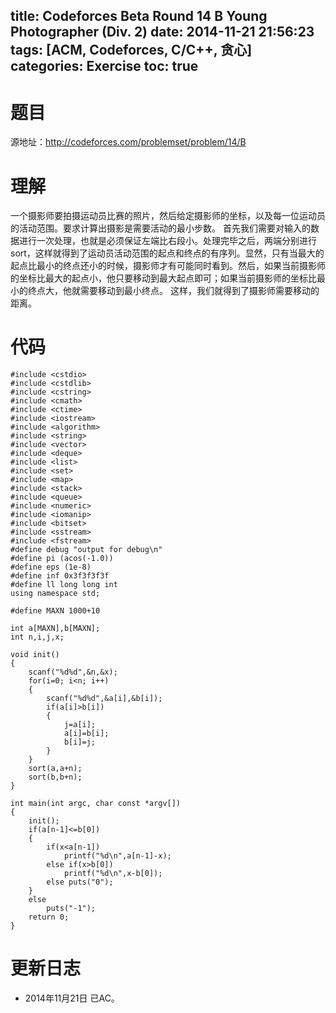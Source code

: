 title: Codeforces Beta Round 14 B Young Photographer (Div. 2)
date: 2014-11-21 21:56:23
tags: [ACM, Codeforces, C/C++, 贪心]
categories: Exercise
toc: true
---
# 题目	
源地址：http://codeforces.com/problemset/problem/14/B

# 理解
一个摄影师要拍摄运动员比赛的照片，然后给定摄影师的坐标，以及每一位运动员的活动范围。要求计算出摄影是需要活动的最小步数。
首先我们需要对输入的数据进行一次处理，也就是必须保证左端比右段小。处理完毕之后，两端分别进行sort，这样就得到了运动员活动范围的起点和终点的有序列。显然，只有当最大的起点比最小的终点还小的时候，摄影师才有可能同时看到。然后，如果当前摄影师的坐标比最大的起点小，他只要移动到最大起点即可；如果当前摄影师的坐标比最小的终点大，他就需要移动到最小终点。
这样，我们就得到了摄影师需要移动的距离。

<!-- more -->

# 代码
```
#include <cstdio>
#include <cstdlib>
#include <cstring>
#include <cmath>
#include <ctime>
#include <iostream>
#include <algorithm>
#include <string>
#include <vector>
#include <deque>
#include <list>
#include <set>
#include <map>
#include <stack>
#include <queue>
#include <numeric>
#include <iomanip>
#include <bitset>
#include <sstream>
#include <fstream>
#define debug "output for debug\n"
#define pi (acos(-1.0))
#define eps (1e-8)
#define inf 0x3f3f3f3f
#define ll long long int
using namespace std;

#define MAXN 1000+10

int a[MAXN],b[MAXN];
int n,i,j,x;

void init()
{
    scanf("%d%d",&n,&x);
    for(i=0; i<n; i++)
    {
        scanf("%d%d",&a[i],&b[i]);
        if(a[i]>b[i])
        {
            j=a[i];
            a[i]=b[i];
            b[i]=j;
        }
    }
    sort(a,a+n);
    sort(b,b+n);
}

int main(int argc, char const *argv[])
{
    init();
    if(a[n-1]<=b[0])
    {
        if(x<a[n-1])
            printf("%d\n",a[n-1]-x);
        else if(x>b[0])
            printf("%d\n",x-b[0]);
        else puts("0");
    }
    else
        puts("-1");
    return 0;
}
```

# 更新日志
- 2014年11月21日 已AC。